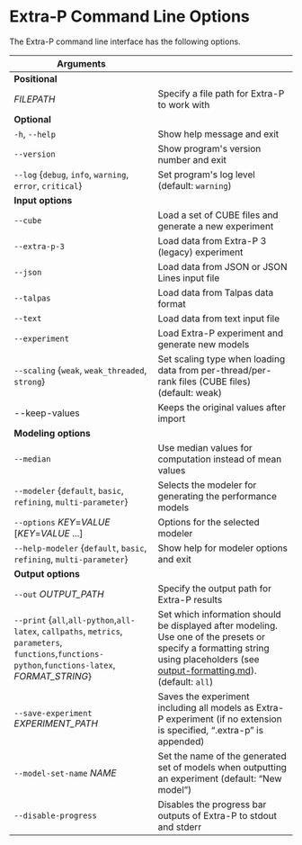 Extra-P Command Line Options
============================

The Extra-P command line interface has the following options.

| Arguments                                                                                                                                           |                                                                                                                                                                                                         |
|-----------------------------------------------------------------------------------------------------------------------------------------------------|---------------------------------------------------------------------------------------------------------------------------------------------------------------------------------------------------------|
| **Positional**                                                                                                                                      |                                                                                                                                                                                                         |
| _FILEPATH_                                                                                                                                          | Specify a file path for Extra-P to work with                                                                                                                                                            |
| **Optional**                                                                                                                                        |                                                                                                                                                                                                         |
| `-h`, `--help`                                                                                                                                      | Show help message and exit                                                                                                                                                                              |
| `--version`                                                                                                                                         | Show program's version number and exit                                                                                                                                                                  |
| `--log` {`debug`, `info`, `warning`, `error`, `critical`}                                                                                           | Set program's log level (default: `warning`)                                                                                                                                                            |
| **Input options**                                                                                                                                   |                                                                                                                                                                                                         |
| `--cube`                                                                                                                                            | Load a set of CUBE files and generate a new experiment                                                                                                                                                  |
| `--extra-p-3`                                                                                                                                       | Load data from Extra-P 3 (legacy) experiment                                                                                                                                                            |
| `--json`                                                                                                                                            | Load data from JSON or JSON Lines input file                                                                                                                                                            |
| `--talpas`                                                                                                                                          | Load data from Talpas data format                                                                                                                                                                       |
| `--text`                                                                                                                                            | Load data from text input file                                                                                                                                                                          |
| `--experiment`                                                                                                                                      | Load Extra-P experiment and generate new models                                                                                                                                                         |
| `--scaling` {`weak`, `weak_threaded`, `strong`}                                                                                                     | Set scaling type when loading data from per-thread/per-rank files (CUBE files) (default: weak)                                                                                                          |
| --keep-values                                                                                                                                       | Keeps the original values after import                                                                                                                                                                  |
| **Modeling options**                                                                                                                                |                                                                                                                                                                                                         |
| `--median`                                                                                                                                          | Use median values for computation instead of mean values                                                                                                                                                |
| `--modeler` {`default`, `basic`, `refining`, `multi-parameter`}                                                                                     | Selects the modeler for generating the performance models                                                                                                                                               |
| `--options` _KEY_=_VALUE_ [_KEY_=_VALUE_ ...]                                                                                                       | Options for the selected modeler                                                                                                                                                                        |
| `--help-modeler` {`default`, `basic`, `refining`, `multi-parameter`}                                                                                | Show help for modeler options and exit                                                                                                                                                                  |
| **Output options**                                                                                                                                  |                                                                                                                                                                                                         |
| `--out` _OUTPUT_PATH_                                                                                                                               | Specify the output path for Extra-P results                                                                                                                                                             |
| `--print` {`all`,`all-python`,`all-latex`, `callpaths`, `metrics`, `parameters`, `functions`,`functions-python`,`functions-latex`, _FORMAT_STRING_} | Set which information should be displayed after modeling. Use one of the presets or specify a formatting string using placeholders (see [output-formatting.md](output-formatting.md)). (default: `all`) |
| `--save-experiment` <i>EXPERIMENT_PATH</i>                                                                                                          | Saves the experiment including all models as Extra-P experiment (if no extension is specified, “.extra-p” is appended)                                                                                  |
| `--model-set-name` _NAME_                                                                                                                           | Set the name of the generated set of models when outputting an experiment (default: “New model”)                                                                                                        |
| `--disable-progress`                                                                                                                                | Disables the progress bar outputs of Extra-P to stdout and stderr                                                                                                                                       |                                                                                                                             

